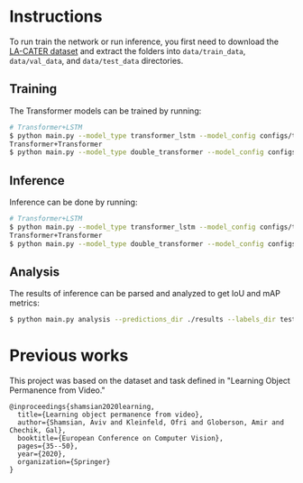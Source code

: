 # Instructions
To run train the network or run inference, you first need to download the [LA-CATER dataset](https://chechiklab.biu.ac.il/~avivshamsian/OP/OP_HTML.html#DatasetLinks) and extract the folders into `data/train_data`, `data/val_data`, and `data/test_data` directories.

## Training
The Transformer models can be trained by running:
```sh
# Transformer+LSTM
$ python main.py --model_type transformer_lstm --model_config configs/transformer_lstm_model_config.json --training_config configs/training_config.json
Transformer+Transformer
$ python main.py --model_type double_transformer --model_config configs/double_transformer_model_config.json --training_config configs/training_config.json
```

## Inference
Inference can be done by running:
```sh
# Transformer+LSTM
$ python main.py --model_type transformer_lstm --model_config configs/transformer_lstm_model_config.json --results_dir ./results --inference_config configs/inference_config.json
Transformer+Transformer
$ python main.py --model_type double_transformer --model_config configs/double_transformer_model_config.json --results_dir ./results --inference_config configs/inference_config.json
```

## Analysis
The results of inference can be parsed and analyzed to get IoU and mAP metrics:
```sh
$ python main.py analysis --predictions_dir ./results --labels_dir test_data/labels --containment_annotations test_data/containment_and_occlusions/containment_annotations.txt --containment_only_static_annotations test_data/containment_and_occlusions/containment_only_static_annotations.txt --containment_with_movements_annotations test_data/containment_and_occlusions/containment_with_move_annotations.txt --visibility_ratio_gt_0 test_data/containment_and_occlusions/visibility_rate_gt_0.txt --visibility_ratio_gt_30 test_data/containment_and_occlusions/visibility_rate_gt_30.txt --iou_thresholds 0.5,0.9 --output_file results.csv
```

# Previous works
This project was based on the dataset and task defined in "Learning Object Permanence from Video."
```
@inproceedings{shamsian2020learning,
  title={Learning object permanence from video},
  author={Shamsian, Aviv and Kleinfeld, Ofri and Globerson, Amir and Chechik, Gal},
  booktitle={European Conference on Computer Vision},
  pages={35--50},
  year={2020},
  organization={Springer}
}
```
